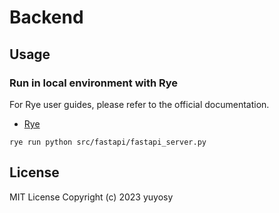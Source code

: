 # Backend

## Usage

### Run in local environment with Rye

For Rye user guides, please refer to the official documentation.

- [Rye](https://rye-up.com)

```
rye run python src/fastapi/fastapi_server.py
```

## License

MIT License Copyright (c) 2023 yuyosy
